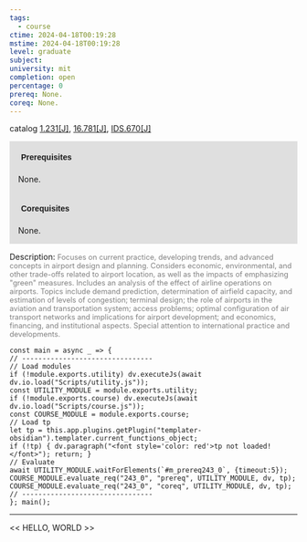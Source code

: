 ```yaml
---
tags:
  - course
ctime: 2024-04-18T00:19:28
mstime: 2024-04-18T00:19:28
level: graduate
subject: 
university: mit
completion: open
percentage: 0
prereq: None.
coreq: None.
---
```


catalog [1.231[J]](http://student.mit.edu/catalog/m1b.html#1.231), [16.781[J]](http://student.mit.edu/catalog/m16b.html#16.781), [IDS.670[J]](http://student.mit.edu/catalog/mIDSa.html#IDS.670)

<span style="display: block; padding: 15px; background-color: rgb(100, 100, 100, 0.2);"><font id="m_prereq243_0" style="display: block; font-family: Arial, sans-serif; font-weight: bold; padding: 5px">Prerequisites</font><br><span id="prereq243_0">None.</span></span>
<span style="display: block; padding: 15px; background-color: rgb(100, 100, 100, 0.2);"><font id="m_coreq243_0" style="display: block; font-family: Arial, sans-serif; font-weight: bold; padding: 5px">Corequisites</font><br><span id="coreq243_0">None.</span></span>

<font style="">Description:</font>
<font style="color: grey; font-size: 0.8rem;">Focuses on current practice, developing trends, and advanced concepts in airport design and planning. Considers economic, environmental, and other trade-offs related to airport location, as well as the impacts of emphasizing "green" measures. Includes an analysis of the effect of airline operations on airports. Topics include demand prediction, determination of airfield capacity, and estimation of levels of congestion; terminal design; the role of airports in the aviation and transportation system; access problems; optimal configuration of air transport networks and implications for airport development; and economics, financing, and institutional aspects. Special attention to international practice and developments.</font>

```dataviewjs
const main = async _ => {
// --------------------------------
// Load modules
if (!module.exports.utility) dv.executeJs(await dv.io.load("Scripts/utility.js"));
const UTILITY_MODULE = module.exports.utility;
if (!module.exports.course) dv.executeJs(await dv.io.load("Scripts/course.js"));
const COURSE_MODULE = module.exports.course;
// Load tp
let tp = this.app.plugins.getPlugin("templater-obsidian").templater.current_functions_object;
if (!tp) { dv.paragraph("<font style='color: red'>tp not loaded!</font>"); return; }
// Evaluate
await UTILITY_MODULE.waitForElements(`#m_prereq243_0`, {timeout:5});
COURSE_MODULE.evaluate_req("243_0", "prereq", UTILITY_MODULE, dv, tp);
COURSE_MODULE.evaluate_req("243_0", "coreq", UTILITY_MODULE, dv, tp);
// --------------------------------
}; main();
```

---

<< HELLO, WORLD >>
